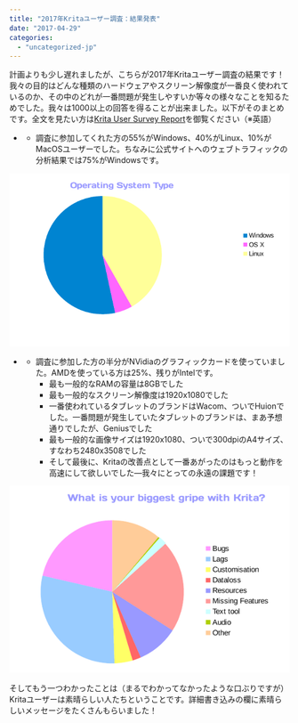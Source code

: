 ```yaml
---
title: "2017年Kritaユーザー調査：結果発表"
date: "2017-04-29"
categories: 
  - "uncategorized-jp"
---
```


計画よりも少し遅れましたが、こちらが2017年Kritaユーザー調査の結果です！我々の目的はどんな種類のハードウェアやスクリーン解像度が一番良く使われているのか、その中のどれが一番問題が発生しやすいか等々の様々なことを知るためでした。我々は1000以上の回答を得ることが出来ました。以下がそのまとめです。全文を見たい方は[Krita User Survey Report](https://files.kde.org/krita/marketing/Krita_User_Survey_Report_April_2017.pdf)を御覧ください（※英語）

- - 調査に参加してくれた方の55%がWindows、40%がLinux、10%がMacOSユーザーでした。ちなみに公式サイトへのウェブトラフィックの分析結果では75%がWindowsです。

[![](images/os.png)](https://krita.org/wp-content/uploads/2017/04/os.png)

- - 調査に参加した方の半分がNVidiaのグラフィックカードを使っていました。AMDを使っている方は25%、残りがIntelです。
    - 最も一般的なRAMの容量は8GBでした
    - 最も一般的なスクリーン解像度は1920x1080でした
    - 一番使われているタブレットのブランドはWacom、ついでHuionでした。一番問題が発生していたタブレットのブランドは、まあ予想通りでしたが、Geniusでした
    - 最も一般的な画像サイズは1920x1080、ついで300dpiのA4サイズ、すなわち2480x3508でした
    - そして最後に、Kritaの改善点として一番あがったのはもっと動作を高速にして欲しいでした―我々にとっての永遠の課題です！

[![](images/gripes.png)](https://krita.org/wp-content/uploads/2017/04/gripes.png)

そしてもう一つわかったことは（まるでわかってなかったような口ぶりですが）Kritaユーザーは素晴らしい人たちということです。詳細書き込みの欄に素晴らしいメッセージをたくさんもらいました！
